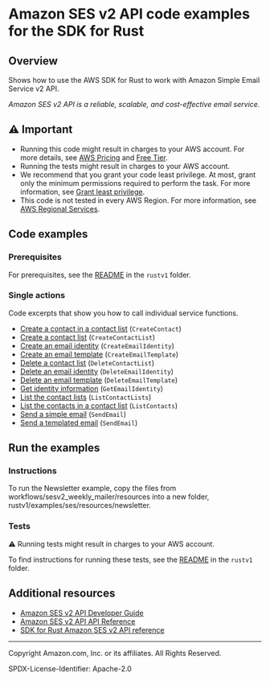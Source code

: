 # Amazon SES v2 API code examples for the SDK for Rust

## Overview

Shows how to use the AWS SDK for Rust to work with Amazon Simple Email Service v2 API.

<!--custom.overview.start-->
<!--custom.overview.end-->

_Amazon SES v2 API is a reliable, scalable, and cost-effective email service._

## ⚠ Important

- Running this code might result in charges to your AWS account. For more details, see [AWS Pricing](https://aws.amazon.com/pricing/) and [Free Tier](https://aws.amazon.com/free/).
- Running the tests might result in charges to your AWS account.
- We recommend that you grant your code least privilege. At most, grant only the minimum permissions required to perform the task. For more information, see [Grant least privilege](https://docs.aws.amazon.com/IAM/latest/UserGuide/best-practices.html#grant-least-privilege).
- This code is not tested in every AWS Region. For more information, see [AWS Regional Services](https://aws.amazon.com/about-aws/global-infrastructure/regional-product-services).

<!--custom.important.start-->
<!--custom.important.end-->

## Code examples

### Prerequisites

For prerequisites, see the [README](../../README.md#Prerequisites) in the `rustv1` folder.

<!--custom.prerequisites.start-->
<!--custom.prerequisites.end-->

### Single actions

Code excerpts that show you how to call individual service functions.

- [Create a contact in a contact list](src/bin/create-contact.rs#L30) (`CreateContact`)
- [Create a contact list](src/bin/create-contact-list.rs#L26) (`CreateContactList`)
- [Create an email identity](src/newsletter.rs#L49) (`CreateEmailIdentity`)
- [Create an email template](src/newsletter.rs#L94) (`CreateEmailTemplate`)
- [Delete a contact list](src/newsletter.rs#L338) (`DeleteContactList`)
- [Delete an email identity](src/newsletter.rs#L376) (`DeleteEmailIdentity`)
- [Delete an email template](src/newsletter.rs#L351) (`DeleteEmailTemplate`)
- [Get identity information](src/bin/is-email-verified.rs#L26) (`GetEmailIdentity`)
- [List the contact lists](src/bin/list-contact-lists.rs#L22) (`ListContactLists`)
- [List the contacts in a contact list](src/bin/list-contacts.rs#L26) (`ListContacts`)
- [Send a simple email](src/bin/send-email.rs#L39) (`SendEmail`)
- [Send a templated email](src/newsletter.rs#L255) (`SendEmail`)

<!--custom.examples.start-->
<!--custom.examples.end-->

## Run the examples

### Instructions

<!--custom.instructions.start-->

To run the Newsletter example, copy the files from workflows/sesv2_weekly_mailer/resources into a new folder, rustv1/examples/ses/resources/newsletter.

<!--custom.instructions.end-->

### Tests

⚠ Running tests might result in charges to your AWS account.

To find instructions for running these tests, see the [README](../../README.md#Tests)
in the `rustv1` folder.

<!--custom.tests.start-->
<!--custom.tests.end-->

## Additional resources

- [Amazon SES v2 API Developer Guide](https://docs.aws.amazon.com/ses/latest/dg/Welcome.html)
- [Amazon SES v2 API API Reference](https://docs.aws.amazon.com/ses/latest/APIReference-V2/Welcome.html)
- [SDK for Rust Amazon SES v2 API reference](https://docs.rs/aws-sdk-ses/latest/aws_sdk_ses/)

<!--custom.resources.start-->
<!--custom.resources.end-->

---

Copyright Amazon.com, Inc. or its affiliates. All Rights Reserved.

SPDX-License-Identifier: Apache-2.0
